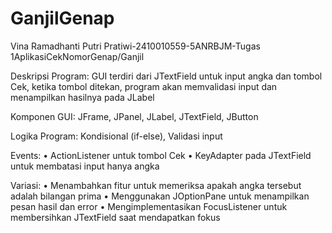 # GanjilGenap

Vina Ramadhanti Putri Pratiwi-2410010559-5ANRBJM-Tugas 1AplikasiCekNomorGenap/Ganjil

Deskripsi Program: GUI terdiri dari JTextField untuk input angka dan tombol Cek, ketika tombol ditekan, program akan memvalidasi input dan
menampilkan hasilnya pada JLabel

Komponen GUI: JFrame, JPanel, JLabel, JTextField, JButton

Logika Program: Kondisional (if-else), Validasi input

Events:
• ActionListener untuk tombol Cek
• KeyAdapter pada JTextField untuk membatasi input hanya angka

Variasi:
• Menambahkan fitur untuk memeriksa apakah angka tersebut adalah
bilangan prima
• Menggunakan JOptionPane untuk menampilkan pesan hasil dan error
• Mengimplementasikan FocusListener untuk membersihkan JTextField
saat mendapatkan fokus
